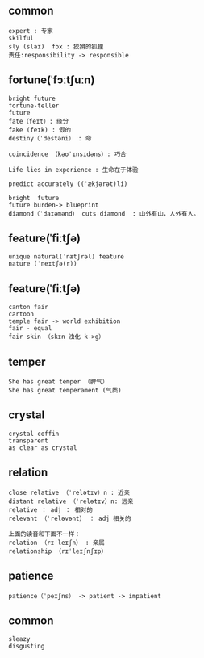 ## common
```
expert : 专家
skilful
sly (slaɪ)  fox : 狡猾的狐狸
责任:responsibility -> responsible
```

## fortune(ˈfɔːtʃuːn)
```
bright future
fortune-teller 
future
fate（feɪt）: 缘分
fake (feɪk) : 假的
destiny（ˈdestəni） : 命

coincidence （kəʊˈɪnsɪdəns）: 巧合

Life lies in experience : 生命在于体验

predict accurately ((ˈækjərət)li)

bright  future 
future burden-> blueprint
diamond（ˈdaɪəmənd） cuts diamond  : 山外有山，人外有人。

```

## feature(ˈfiːtʃə)
```
unique natural(ˈnætʃrəl) feature
nature (ˈneɪtʃə(r))
```

## feature(ˈfiːtʃə)
```
canton fair 
cartoon
temple fair -> world exhibition
fair - equal 
fair skin （skɪn 浊化 k->g）
```

## temper
```
She has great temper （脾气）
She has great temperament (气质)
```

## crystal
```
crystal coffin 
transparent
as clear as crystal
```

## relation 
```
close relative （ˈrelətɪv）n : 近亲
distant relative （ˈrelətɪv）n: 远亲 
relative ： adj ： 相对的
relevant （ˈreləvənt） ： adj 相关的 

上面的读音和下面不一样：
relation （rɪˈleɪʃn） : 亲属
relationship （rɪˈleɪʃnʃɪp）

```

## patience
```
patience（ˈpeɪʃns） -> patient -> impatient
```


## common
```
sleazy
disgusting
```



